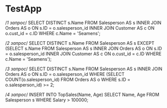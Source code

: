 # TestApp
/*1 запрос*/
SELECT DISTINCT s.Name
  FROM Salesperson AS s 
    INNER JOIN Orders AS o
    ON s.ID = o.salesperson_id 
    INNER JOIN Customer AS c
    ON o.cust_id = c.ID
 WHERE c.Name = 'Seamens';
 
 /*2 запрос*/
SELECT DISTINCT s.Name
  FROM Salesperson AS s
 EXCEPT 
     (SELECT s.Name
        FROM Salesperson AS s 
          INNER JOIN Orders AS o
          ON s.ID = o.salesperson_id 
          INNER JOIN Customer AS c
          ON o.cust_id = c.ID 
       WHERE c.Name = 'Seamens');
     
/*3 запрос*/
SELECT DISTINCT s.Name
  FROM Salesperson AS s 
    INNER JOIN Orders AS o
    ON s.ID = o.salesperson_id 
 WHERE 
     (SELECT COUNT(o.salesperson_id) 
        FROM Orders AS o 
       WHERE s.ID = o.salesperson_id) >= 2;

/*4 запрос*/
INSERT INTO TopSales(Name, Age)
SELECT Name, Age
  FROM Salesperson s
 WHERE Salary > 100000;
